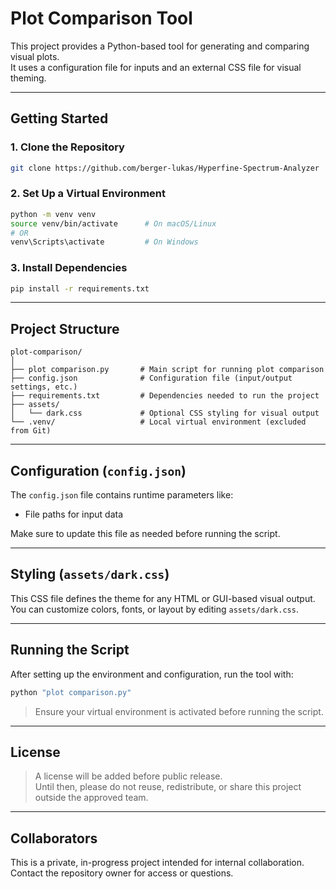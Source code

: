 # Plot Comparison Tool

This project provides a Python-based tool for generating and comparing visual plots.  
It uses a configuration file for inputs and an external CSS file for visual theming.

---

## Getting Started

### 1. Clone the Repository

```bash
git clone https://github.com/berger-lukas/Hyperfine-Spectrum-Analyzer
```

### 2. Set Up a Virtual Environment

```bash
python -m venv venv
source venv/bin/activate      # On macOS/Linux
# OR
venv\Scripts\activate         # On Windows
```

### 3. Install Dependencies

```bash
pip install -r requirements.txt
```

---

##  Project Structure

```
plot-comparison/
│
├── plot comparison.py       # Main script for running plot comparison
├── config.json              # Configuration file (input/output settings, etc.)
├── requirements.txt         # Dependencies needed to run the project
├── assets/
│   └── dark.css             # Optional CSS styling for visual output
└── .venv/                   # Local virtual environment (excluded from Git)
```

---

## Configuration (`config.json`)

The `config.json` file contains runtime parameters like:

- File paths for input data

Make sure to update this file as needed before running the script.

---

## Styling (`assets/dark.css`)

This CSS file defines the theme for any HTML or GUI-based visual output.  
You can customize colors, fonts, or layout by editing `assets/dark.css`.

---

## Running the Script

After setting up the environment and configuration, run the tool with:

```bash
python "plot comparison.py"
```

> Ensure your virtual environment is activated before running the script.

---

## License

> A license will be added before public release.  
> Until then, please do not reuse, redistribute, or share this project outside the approved team.

---

## Collaborators

This is a private, in-progress project intended for internal collaboration.  
Contact the repository owner for access or questions.
